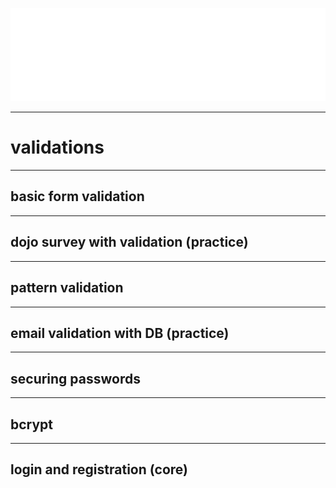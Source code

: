 ![](../images/coding_dojo_logo_white.png)
<!-- .slide:data-background="#000000" -->

---
<!-- .slide:data-background="#000000" -->
# validations
---
## basic form validation
---
## dojo survey with validation (practice)
---
## pattern validation
---
## email validation with DB (practice)
---
## securing passwords
---
## bcrypt
---
## login and registration (core)
